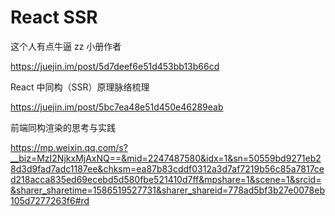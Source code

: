 # React SSR



这个人有点牛逼 zz 小册作者

https://juejin.im/post/5d7deef6e51d453bb13b66cd



React 中同构（SSR）原理脉络梳理

https://juejin.im/post/5bc7ea48e51d450e46289eab



前端同构渲染的思考与实践

https://mp.weixin.qq.com/s?__biz=MzI2NjkxMjAxNQ==&mid=2247487580&idx=1&sn=50559bd9271eb28d3d9fad7adc1187ee&chksm=ea87b83cddf0312a3d7af7219b56c85a7817ced218acca835ed69ecebd5d580fbe521410d7ff&mpshare=1&scene=1&srcid=&sharer_sharetime=1586519527731&sharer_shareid=778ad5bf3b27e0078eb105d7277263f6#rd